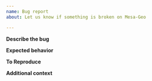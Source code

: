 ```yaml
---
name: Bug report
about: Let us know if something is broken on Mesa-Geo

---
```


**Describe the bug**
<!-- A clear and concise description the bug -->

**Expected behavior**
<!-- A clear and concise description of what you expected to happen -->

**To Reproduce**
<!-- Steps to reproduce the bug, or a link to a project where the bug is visible -->

**Additional context**
<!--
    Add any other context here.
    Any details about your specific platform:
    * If the problem is in the browser, what browser, version, and OS?
-->
